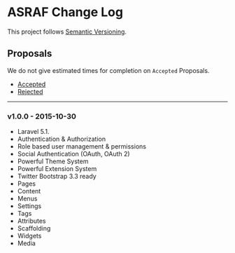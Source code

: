 # ASRAF Change Log

This project follows [Semantic Versioning](CONTRIBUTING.md).

## Proposals

We do not give estimated times for completion on `Accepted` Proposals.

- [Accepted](https://git.astate.edu/astate/asraf/labels/Accepted)
- [Rejected](https://git.astate.edu/astate/asraf/labels/Rejected)

---

### v1.0.0 - 2015-10-30

- Laravel 5.1.
- Authentication & Authorization
- Role based user management & permissions
- Social Authentication (OAuth, OAuth 2)
- Powerful Theme System
- Powerful Extension System
- Twitter Bootstrap 3.3 ready
- Pages
- Content
- Menus
- Settings
- Tags
- Attributes
- Scaffolding
- Widgets
- Media
